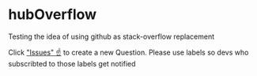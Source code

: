 # hubOverflow
Testing the idea of using github as stack-overflow replacement

Click ["Issues" ☝️](/issues) to create a new Question. Please use labels so devs who subscribted to those labels get notified
